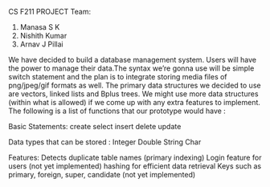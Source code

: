 CS F211 PROJECT
Team:
1. Manasa S K
2. Nishith Kumar
3. Arnav J Pillai


We have decided to build a database management system. Users will
have the power to manage their data.The
syntax we’re gonna use will be simple switch statement and the plan is to
integrate storing media files of png/jpeg/gif formats as well. The primary
data structures we decided to use are vectors, linked lists and Bplus trees. We
might use more data structures (within what is allowed) if we come up with
any extra features to implement. The following is a list of functions that our
prototype would have :

Basic Statements:
  create
  select
  insert
  delete
  update
  
Data types that can be stored :
  Integer
  Double
  String
  Char
  
Features:
  Detects duplicate table names (primary indexing)
  Login feature for users (not yet implemented)
  hashing for efficient data retrieval
  Keys such as primary, foreign, super, candidate (not yet implemented)
  
